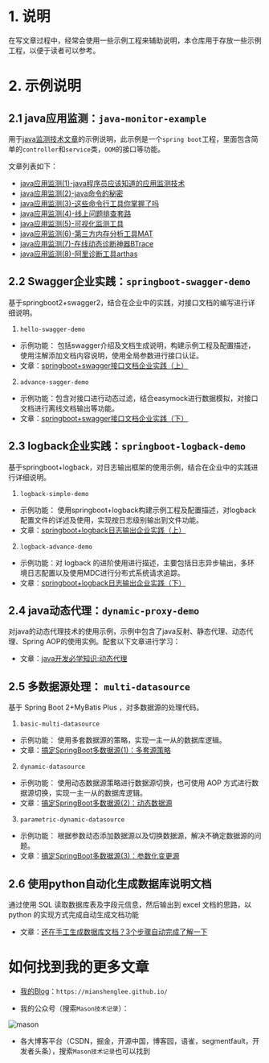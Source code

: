 # 1. 说明

在写文章过程中，经常会使用一些示例工程来辅助说明，本仓库用于存放一些示例工程，以便于读者可以参考。

# 2. 示例说明

## 2.1 java应用监测：`java-monitor-example`

用于[java监测技术文章](https://mianshenglee.github.io/)的示例说明，此示例是一个`spring boot`工程，里面包含简单的`controller`和`service`类，`OOM`的接口等功能。

文章列表如下：

- [java应用监测(1)-java程序员应该知道的应用监测技术](https://mianshenglee.github.io/2019/08/23/java-monitor-1.html)
- [java应用监测(2)-java命令的秘密]( https://mianshenglee.github.io/2019/08/24/java-monitor-2.html )
- [java应用监测(3)-这些命令行工具你掌握了吗]( https://mianshenglee.github.io/2019/08/25/java-monitor-3.html )
- [java应用监测(4)-线上问题排查套路]( https://mianshenglee.github.io/2019/08/26/java-monitor-4.html )
- [java应用监测(5)-可视化监测工具]( https://mianshenglee.github.io/2019/08/27/java-monitor-5.html )
- [java应用监测(6)-第三方内存分析工具MAT]( https://mianshenglee.github.io/2019/08/29/java-monitor-6.html )
- [java应用监测(7)-在线动态诊断神器BTrace]( https://mianshenglee.github.io/2019/08/30/java-monitor-7.html )
- [java应用监测(8)-阿里诊断工具arthas]( https://mianshenglee.github.io/2019/08/31/java-monitor-8.html )

## 2.2 Swagger企业实践：`springboot-swagger-demo`

基于springboot2+swagger2，结合在企业中的实践，对接口文档的编写进行详细说明。

1. `hello-swagger-demo`

- 示例功能： 包括swagger介绍及文档生成说明，构建示例工程及配置描述，使用注解添加文档内容说明，使用全局参数进行接口认证。
- 文章：[springboot+swagger接口文档企业实践（上）](https://mianshenglee.github.io/2019/11/13/springboot-swagger1.html)

2. `advance-sagger-demo`

- 示例功能：包含对接口进行动态过滤，结合easymock进行数据模拟，对接口文档进行离线文档输出等功能。
- 文章：[springboot+swagger接口文档企业实践（下）](https://mianshenglee.github.io/2019/11/21/springboot-swagger2.html)

## 2.3 logback企业实践：`springboot-logback-demo`

基于springboot+logback，对日志输出框架的使用示例，结合在企业中的实践进行详细说明。

1. `logback-simple-demo`

- 示例功能： 使用springboot+logback构建示例工程及配置描述，对logback配置文件的详述及使用，实现按日志级别输出到文件功能。
- 文章：[springboot+logback日志输出企业实践（上）](https://mianshenglee.github.io/2019/11/28/logback1.html)

2. `logback-advance-demo`

- 示例功能：对 logback 的进阶使用进行描述，主要包括日志异步输出，多环境日志配置以及使用MDC进行分布式系统请求追踪。
- 文章：[springboot+logback日志输出企业实践（下）]( https://mianshenglee.github.io/2019/11/29/logback2.html )



## 2.4 java动态代理：`dynamic-proxy-demo`

对java的动态代理技术的使用示例，示例中包含了java反射、静态代理、动态代理、Spring AOP的使用实例。配套以下文章进行学习：

- 文章：[java开发必学知识:动态代理](https://mianshenglee.github.io/2019/12/20/dynamicproxy.html)



## 2.5 多数据源处理： `multi-datasource`

基于 Spring Boot 2+MyBatis Plus ，对多数据源的处理代码。

1. `basic-multi-datasource`
- 示例功能： 使用多套数据源的策略，实现一主一从的数据库逻辑。
- 文章：[搞定SpringBoot多数据源(1)：多套源策略](https://mianshenglee.github.io/2020/01/13/multi-datasource-1.html)

2. `dynamic-datasource`

- 示例功能： 使用动态数据源策略进行数据源切换，也可使用 AOP 方式进行数据源切换，实现一主一从的数据库逻辑。
- 文章：[搞定SpringBoot多数据源(2)：动态数据源](https://mianshenglee.github.io/2020/01/13/multi-datasource-2.html)

3. `parametric-dynamic-datasource`

- 示例功能： 根据参数动态添加数据源以及切换数据源，解决不确定数据源的问题。
- 文章：[搞定SpringBoot多数据源(3)：参数化变更源](https://mianshenglee.github.io/2020/01/13/multi-datasource-3.html)

## 2.6 使用python自动化生成数据库说明文档

通过使用 SQL 读取数据库表及字段元信息，然后输出到 excel 文档的思路，以 python 的实现方式完成自动生成文档功能

- 文章：[还在手工生成数据库文档？3个步骤自动完成了解一下](https://mianshenglee.github.io/2020/08/30/db-doc-python.html)

# 如何找到我的更多文章

- [我的Blog](https://mianshenglee.github.io)：`https://mianshenglee.github.io/`

- 我的公众号（搜索`Mason技术记录`）：

![mason](https://gitee.com/mianshenglee/datastorage/raw/master/md-photo/myphoto/wx/wx-public.jpg)

- 各大博客平台（CSDN，掘金，开源中国，博客园，语雀，segmentfault，开发者头条），搜索`Mason技术记录`也可以找到









